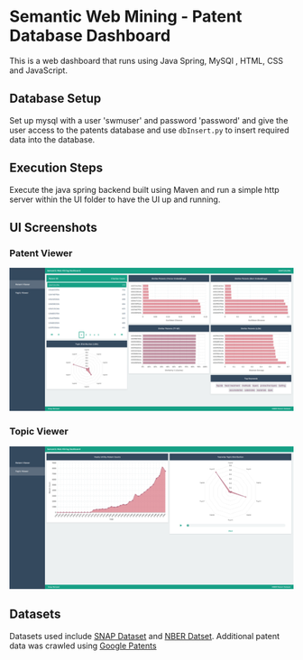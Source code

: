 # Semantic Web Mining - Patent Database Dashboard

This is a web dashboard that runs using Java Spring, MySQl , HTML, CSS and JavaScript.

## Database Setup

Set up mysql with a user 'swmuser' and password 'password' and give the user access to the patents database and use `dbInsert.py` to insert required data into the database.

## Execution Steps
Execute the java spring backend built using Maven and run a simple http server within the UI folder to have the UI up and running.

## UI Screenshots
### Patent Viewer
![Alt text](/screenshots/patentViewer.png?raw=true "Patent Viewer")
### Topic Viewer
![Alt text](/screenshots/topicViewer.png?raw=true "Topic Viewer")

## Datasets
Datasets used include [SNAP Dataset](https://snap.stanford.edu/data/cit-Patents.html) and [NBER Datset](http://data.nber.org/patents/). Additional patent data was crawled using [Google Patents](https://www.google.com/?tbm=ptsl)

